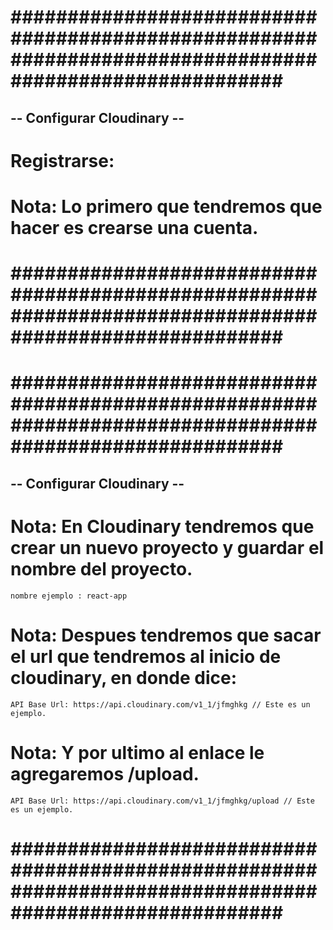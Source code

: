 # ######################################################################################################### #


## -- Configurar Cloudinary -- ##


# Registrarse:


# Nota: Lo primero que tendremos que hacer es crearse una cuenta.


# ######################################################################################################### #





# ######################################################################################################### #


## -- Configurar Cloudinary -- ##


# Nota: En Cloudinary tendremos que crear un nuevo proyecto y guardar el nombre del proyecto.


    nombre ejemplo : react-app


# Nota: Despues tendremos que sacar el url que tendremos al inicio de cloudinary, en donde dice:


    API Base Url: https://api.cloudinary.com/v1_1/jfmghkg // Este es un ejemplo.


# Nota: Y por ultimo al enlace le agregaremos /upload.


    API Base Url: https://api.cloudinary.com/v1_1/jfmghkg/upload // Este es un ejemplo.


# ######################################################################################################### #